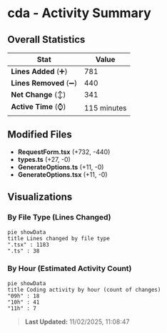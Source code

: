 # cda - Activity Summary 

## Overall Statistics

| Stat                   | Value                                                             |
| ---------------------- | ----------------------------------------------------------------- |
| **Lines Added** (➕)   | 781                                          |
| **Lines Removed** (➖) | 440                                        |
| **Net Change** (↕)    | 341                |
| **Active Time** (⌚)   | 115 minutes |


## Modified Files
- **RequestForm.tsx** (+732, -440)
- **types.ts** (+27, -0)
- **GenerateOptions.ts** (+11, -0)
- **GenerateOptions.tsx** (+11, -0)

## Visualizations

### By File Type (Lines Changed)

```mermaid
pie showData
title Lines changed by file type
".tsx" : 1183
".ts" : 38
```

### By Hour (Estimated Activity Count)

```mermaid
pie showData
title Coding activity by hour (count of changes)
"09h" : 18
"10h" : 41
"11h" : 7
```


> **Last Updated:** 11/02/2025, 11:08:47